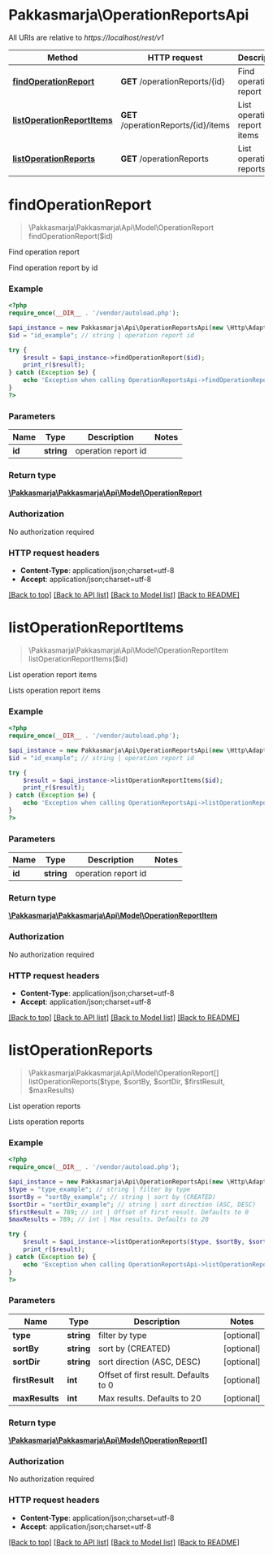 # Pakkasmarja\OperationReportsApi

All URIs are relative to *https://localhost/rest/v1*

Method | HTTP request | Description
------------- | ------------- | -------------
[**findOperationReport**](OperationReportsApi.md#findOperationReport) | **GET** /operationReports/{id} | Find operation report
[**listOperationReportItems**](OperationReportsApi.md#listOperationReportItems) | **GET** /operationReports/{id}/items | List operation report items
[**listOperationReports**](OperationReportsApi.md#listOperationReports) | **GET** /operationReports | List operation reports


# **findOperationReport**
> \Pakkasmarja\Pakkasmarja\Api\Model\OperationReport findOperationReport($id)

Find operation report

Find operation report by id

### Example
```php
<?php
require_once(__DIR__ . '/vendor/autoload.php');

$api_instance = new Pakkasmarja\Api\OperationReportsApi(new \Http\Adapter\Guzzle6\Client());
$id = "id_example"; // string | operation report id

try {
    $result = $api_instance->findOperationReport($id);
    print_r($result);
} catch (Exception $e) {
    echo 'Exception when calling OperationReportsApi->findOperationReport: ', $e->getMessage(), PHP_EOL;
}
?>
```

### Parameters

Name | Type | Description  | Notes
------------- | ------------- | ------------- | -------------
 **id** | **string**| operation report id |

### Return type

[**\Pakkasmarja\Pakkasmarja\Api\Model\OperationReport**](../Model/OperationReport.md)

### Authorization

No authorization required

### HTTP request headers

 - **Content-Type**: application/json;charset=utf-8
 - **Accept**: application/json;charset=utf-8

[[Back to top]](#) [[Back to API list]](../../README.md#documentation-for-api-endpoints) [[Back to Model list]](../../README.md#documentation-for-models) [[Back to README]](../../README.md)

# **listOperationReportItems**
> \Pakkasmarja\Pakkasmarja\Api\Model\OperationReportItem listOperationReportItems($id)

List operation report items

Lists operation report items

### Example
```php
<?php
require_once(__DIR__ . '/vendor/autoload.php');

$api_instance = new Pakkasmarja\Api\OperationReportsApi(new \Http\Adapter\Guzzle6\Client());
$id = "id_example"; // string | operation report id

try {
    $result = $api_instance->listOperationReportItems($id);
    print_r($result);
} catch (Exception $e) {
    echo 'Exception when calling OperationReportsApi->listOperationReportItems: ', $e->getMessage(), PHP_EOL;
}
?>
```

### Parameters

Name | Type | Description  | Notes
------------- | ------------- | ------------- | -------------
 **id** | **string**| operation report id |

### Return type

[**\Pakkasmarja\Pakkasmarja\Api\Model\OperationReportItem**](../Model/OperationReportItem.md)

### Authorization

No authorization required

### HTTP request headers

 - **Content-Type**: application/json;charset=utf-8
 - **Accept**: application/json;charset=utf-8

[[Back to top]](#) [[Back to API list]](../../README.md#documentation-for-api-endpoints) [[Back to Model list]](../../README.md#documentation-for-models) [[Back to README]](../../README.md)

# **listOperationReports**
> \Pakkasmarja\Pakkasmarja\Api\Model\OperationReport[] listOperationReports($type, $sortBy, $sortDir, $firstResult, $maxResults)

List operation reports

Lists operation reports

### Example
```php
<?php
require_once(__DIR__ . '/vendor/autoload.php');

$api_instance = new Pakkasmarja\Api\OperationReportsApi(new \Http\Adapter\Guzzle6\Client());
$type = "type_example"; // string | filter by type
$sortBy = "sortBy_example"; // string | sort by (CREATED)
$sortDir = "sortDir_example"; // string | sort direction (ASC, DESC)
$firstResult = 789; // int | Offset of first result. Defaults to 0
$maxResults = 789; // int | Max results. Defaults to 20

try {
    $result = $api_instance->listOperationReports($type, $sortBy, $sortDir, $firstResult, $maxResults);
    print_r($result);
} catch (Exception $e) {
    echo 'Exception when calling OperationReportsApi->listOperationReports: ', $e->getMessage(), PHP_EOL;
}
?>
```

### Parameters

Name | Type | Description  | Notes
------------- | ------------- | ------------- | -------------
 **type** | **string**| filter by type | [optional]
 **sortBy** | **string**| sort by (CREATED) | [optional]
 **sortDir** | **string**| sort direction (ASC, DESC) | [optional]
 **firstResult** | **int**| Offset of first result. Defaults to 0 | [optional]
 **maxResults** | **int**| Max results. Defaults to 20 | [optional]

### Return type

[**\Pakkasmarja\Pakkasmarja\Api\Model\OperationReport[]**](../Model/OperationReport.md)

### Authorization

No authorization required

### HTTP request headers

 - **Content-Type**: application/json;charset=utf-8
 - **Accept**: application/json;charset=utf-8

[[Back to top]](#) [[Back to API list]](../../README.md#documentation-for-api-endpoints) [[Back to Model list]](../../README.md#documentation-for-models) [[Back to README]](../../README.md)

